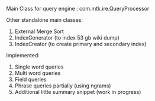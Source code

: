 Main Class for query engine : com.mtk.ire.QueryProcessor

Other standalone main classes:

  1. External Merge Sort
  2. IndexGenerator (to index 53 gb wiki dump)
  3. IndexCreator (to create primary and secondary index)

Implemented:

  1. Single word queries
  2. Multi word queries
  3. Field queries
  4. Phrase queries partially (using ngrams)
  5. Additional little summary snippet (work in progress)
